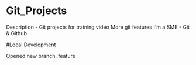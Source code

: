 # Git_Projects
Description - Git projects for training video
More git features
I'm a SME - Git & Github

#Local Development

Opened new branch, feature